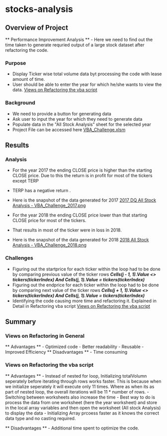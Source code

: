 # stocks-analysis

## Overview of Project
** Performance Improvement Analysis ** - Here we need to find out the time taken to generate requried output of a large stock dataset after refactoring the code.
 
### Purpose
 * Display Ticker wise total volume data byt processing the code with lease amount of time.
 * User should be able to enter the year for which he/she wants to view the data.
[Views on Refactoring the vba script](###Refactoring-the-vba-script)

### Background
 * We need to provide a button for generating data
 * Ask user to input the year for which they need to generate data
 * Populate data in the "All Stock Analysis" sheet for the selected year
 * Project File can be accessed here [VBA_Challenge.xlsm](https://github.com/DeepaGheewala/stocks-analysis/blob/fba3f0cd97161073239e8849cd970af687b26295/vba_Challenge.xlsm)

## Results

### Analysis
 * For the year 2017 the ending CLOSE price is higher than the starting CLOSE price. Due to this the return is in profit for most of the tickers except TERP
 * TERP has a negative return .
 * Here is the snapshot of the data generated for 2017 [2017 DQ All Stock Analysis - VBA_Challenge_2017.png](https://github.com/DeepaGheewala/stocks-analysis/blob/fba3f0cd97161073239e8849cd970af687b26295/Resources/VBA_Challenge_2017.png)

 * For the year 2018 the ending CLOSE price lower than that starting CLOSE price for most of the tickers. 
 * That results in most of the ticker were in loss in 2018.
 * Here is the snapshot of the data generated for 2018 [2018 All Stock Analysis - VBA_Challenge_2018.png](https://github.com/DeepaGheewala/stocks-analysis/blob/fba3f0cd97161073239e8849cd970af687b26295/Resources/VBA_Challenge_2018.png) 

### Challenges
 * Figuring out the startprice for each ticker within the loop had to be done by comparing previous value of the ticker rows 
 ***Cells(j - 1, 1).Value <> tickers(tickerIndex) And Cells(j, 1).Value = tickers(tickerIndex)***
 * Figuring out the endprice for each ticker within the loop had to be done by comparing next value of the ticker rows 
 ***Cells(j + 1, 1).Value <> tickers(tickerIndex) And Cells(j, 1).Value = tickers(tickerIndex)***
 * Identifying the code causing more time and refactoring it. Explained in Detail in Refactoring vba script [Views on Refactoring the vba script](###Refactoring-the-vba-script)

 
    

## Summary
 ### Views on Refactoring in General
 ** Advantages **
	- Optimized code
 	- Better readability 
	- Reusable 
	- Improved Efficiency
 ** Disadvantages **
	- Time consuming

 ### Views on Refactoring the vba script 
  ** Advantages **
	- Instead of nested for loop, Initializing totalVolumn seperately before iterating through rows works faster. This is because when we initialize seperately it will execute only 11 times. Where as when its as part of nested loop, the overall iterations will be 11 * number of rows.
	- Switching between worksheets also increase the time - Best way to do is process the data from one worksheet (here the year worksheet) and store in the local array variables and then open the worksheet (All stock Analysis) to display the data 
	- Initializing Array prcoess faster as it knows the correct data type and no casting required.

 ** Disadvantages **
	- Additional time spent to optimize the code.
